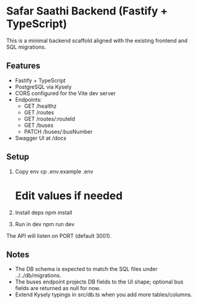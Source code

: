 # Safar Saathi Backend (Fastify + TypeScript)

This is a minimal backend scaffold aligned with the existing frontend and SQL migrations.

## Features
- Fastify + TypeScript
- PostgreSQL via Kysely
- CORS configured for the Vite dev server
- Endpoints:
  - GET /healthz
  - GET /routes
  - GET /routes/:routeId
  - GET /buses
  - PATCH /buses/:busNumber
- Swagger UI at /docs

## Setup
1. Copy env
   cp .env.example .env
   # Edit values if needed

2. Install deps
   npm install

3. Run in dev
   npm run dev

The API will listen on PORT (default 3001).

## Notes
- The DB schema is expected to match the SQL files under ../../db/migrations.
- The buses endpoint projects DB fields to the UI shape; optional bus fields are returned as null for now.
- Extend Kysely typings in src/db.ts when you add more tables/columns.